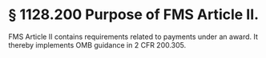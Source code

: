 # § 1128.200   Purpose of FMS Article II.

FMS Article II contains requirements related to payments under an award. It thereby implements OMB guidance in 2 CFR 200.305.




